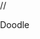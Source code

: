 <!DOCTYPE html>
<html lang="en-US">
    <head>
        <meta charset="utf-8"/>
        //<title>*Test</title>
        <style>
            body{
                padding: 0px;
                margin: 0px;
                background-colour: #eee;
            }
            h1{
            }
        </style>
    </head>
    <body>
    <p> Doodle </p1>
    </body>
</html>
